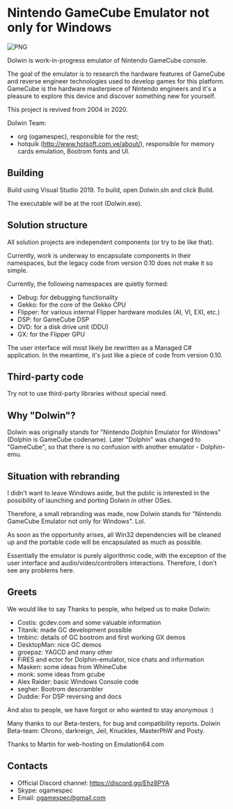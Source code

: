 # Nintendo GameCube Emulator not only for Windows

![PNG](/Docs/ScreenShots/Ikaruga_0130.png)

Dolwin is work-in-progress emulator of Nintendo GameCube console.

The goal of the emulator is to research the hardware features of GameCube and reverse engineer technologies used to develop games for this platform.
GameCube is the hardware masterpiece of Nintendo engineers and it's a pleasure to explore this device and discover something new for yourself.

This project is revived from 2004 in 2020.

Dolwin Team:
- org (ogamespec), responsible for the rest;
- hotquik (http://www.hotsoft.com.ve/about/), responsible for memory cards emulation, Bootrom fonts and UI.

## Building

Build using Visual Studio 2019. To build, open Dolwin.sln and click Build.

The executable will be at the root (Dolwin.exe).

## Solution structure

All solution projects are independent components (or try to be like that).

Currently, work is underway to encapsulate components in their namespaces, but the legacy code from version 0.10 does not make it so simple.

Currently, the following namespaces are quietly formed:

- Debug: for debugging functionality
- Gekko: for the core of the Gekko CPU
- Flipper: for various internal Flipper hardware modules (AI, VI, EXI, etc.)
- DSP: for GameCube DSP
- DVD: for a disk drive unit (DDU)
- GX: for the Flipper GPU

The user interface will most likely be rewritten as a Managed C# application. In the meantime, it's just like a piece of code from version 0.10.

## Third-party code

Try not to use third-party libraries without special need.

## Why "Dolwin"?

Dolwin was originally stands for "Nintendo *Dol*phin Emulator for *Win*dows" (Dolphin is GameCube codename).
Later "Dolphin" was changed to "GameCube", so that there is no confusion with another emulator - Dolphin-emu.

## Situation with rebranding

I didn't want to leave Windows aside, but the public is interested in the possibility of launching and porting Dolwin in other OSes.

Therefore, a small rebranding was made, now Dolwin stands for "Nintendo GameCube Emulator not only for Windows". Lol.

As soon as the opportunity arises, all Win32 dependencies will be cleaned up and the portable code will be encapsulated as much as possible.

Essentially the emulator is purely algorithmic code, with the exception of the user interface and audio/video/controllers interactions. Therefore, I don't see any problems here.

## Greets

We would like to say Thanks to people, who helped us to make Dolwin:
- Costis: gcdev.com and some valuable information
- Titanik: made GC development possible
- tmbinc: details of GC bootrom and first working GX demos
- DesktopMan: nice GC demos
- groepaz: YAGCD and many other
- FiRES and ector for Dolphin-emulator, nice chats and information
- Masken: some ideas from WhineCube
- monk: some ideas from gcube
- Alex Raider: basic Windows Console code
- segher: Bootrom descrambler
- Duddie: For DSP reversing and docs

And also to people, we have forgot or who wanted to stay anonymous :)

Many thanks to our Beta-testers, for bug and compatibility reports.
Dolwin Beta-team: Chrono, darkreign, Jeil, Knuckles, MasterPhW and Posty.

Thanks to Martin for web-hosting on Emulation64.com

## Contacts

- Official Discord channel: https://discord.gg/Ehz8PYA
- Skype: ogamespec
- Email: ogamespec@gmail.com
